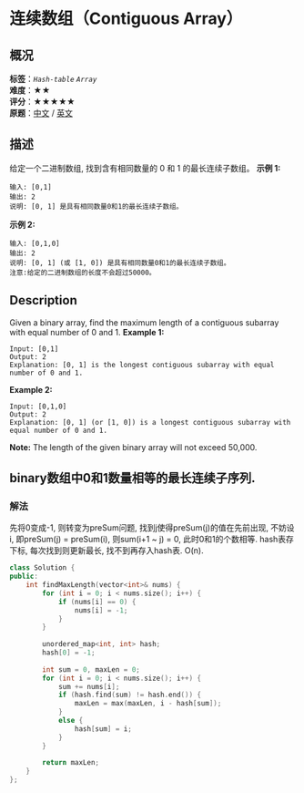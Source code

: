 # 连续数组（Contiguous Array）
## 概况
**标签**：*`Hash-table`*  *`Array`*<br>
**难度**：★★<br>
**评分**：★★★★★<br>
**原题**：[中文](https://leetcode-cn.com/problems/contiguous-array) / [英文](https://leetcode.com/problems/contiguous-array)
## 描述
给定一个二进制数组, 找到含有相同数量的 0 和 1 的最长连续子数组。
**示例 1:**
```
输入: [0,1]
输出: 2
说明: [0, 1] 是具有相同数量0和1的最长连续子数组。
```
**示例 2:**
```
输入: [0,1,0]
输出: 2
说明: [0, 1] (或 [1, 0]) 是具有相同数量0和1的最长连续子数组。
注意:给定的二进制数组的长度不会超过50000。
```
## Description
Given a binary array, find the maximum length of a contiguous subarray with equal number of 0 and 1. 
**Example 1:**
```
Input: [0,1]
Output: 2
Explanation: [0, 1] is the longest contiguous subarray with equal number of 0 and 1.
```
**Example 2:**
```
Input: [0,1,0]
Output: 2
Explanation: [0, 1] (or [1, 0]) is a longest contiguous subarray with equal number of 0 and 1.
```
**Note:**
The length of the given binary array will not exceed 50,000.
## binary数组中0和1数量相等的最长连续子序列.
### 解法
先将0变成-1, 则转变为preSum问题, 找到j使得preSum(j)的值在先前出现, 不妨设i, 即preSum(j) = preSum(i), 则sum(i+1 ~ j) = 0, 此时0和1的个数相等. hash表存下标, 每次找到则更新最长, 找不到再存入hash表. O(n).
```c++
class Solution {
public:
    int findMaxLength(vector<int>& nums) {
        for (int i = 0; i < nums.size(); i++) {
            if (nums[i] == 0) {
                nums[i] = -1;
            }
        }
        
        unordered_map<int, int> hash;
        hash[0] = -1;
        
        int sum = 0, maxLen = 0;
        for (int i = 0; i < nums.size(); i++) {
            sum += nums[i];
            if (hash.find(sum) != hash.end()) {
                maxLen = max(maxLen, i - hash[sum]);
            }
            else {
                hash[sum] = i;
            }
        }
        
        return maxLen;
    }
};
```